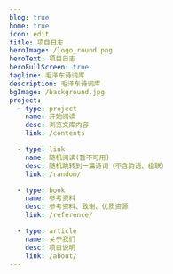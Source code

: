 ```yaml
---
blog: true
home: true
icon: edit
title: 项目日志
heroImage: /logo_round.png
heroText: 项目日志
heroFullScreen: true
tagline: 毛泽东诗词库
description: 毛泽东诗词库
bgImage: /background.jpg
project:
  - type: project
    name: 开始阅读
    desc: 浏览文库内容
    link: /contents

  - type: link
    name: 随机阅读(暂不可用)
    desc: 随机跳转到一篇诗词（不含韵语、楹联）
    link: /random/

  - type: book
    name: 参考资料
    desc: 参考资料、致谢、优质资源
    link: /reference/

  - type: article
    name: 关于我们
    desc: 项目说明
    link: /about/
---
```

